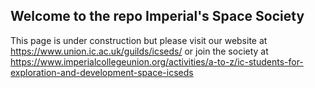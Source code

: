 ## Welcome to the repo Imperial's Space Society 

This page is under construction but please visit our website at https://www.union.ic.ac.uk/guilds/icseds/ or join the society at https://www.imperialcollegeunion.org/activities/a-to-z/ic-students-for-exploration-and-development-space-icseds
